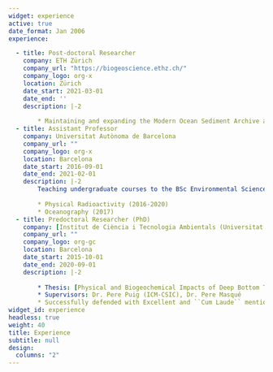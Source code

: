 ```yaml
---
widget: experience
active: true
date_format: Jan 2006
experience:

  - title: Post-doctoral Researcher
    company: ETH Zürich
    company_url: "https://biogeoscience.ethz.ch/"
    company_logo: org-x
    location: Zürich
    date_start: 2021-03-01
    date_end: ''
    description: |-2
          
        * Maintaining and expanding the Modern Ocean Sediment Archive and Inventory of Carbon ([MOSAIC](mosaic.ethz.ch))        
  - title: Assistant Professor
    company: Universitat Autònoma de Barcelona
    company_url: ""
    company_logo: org-x
    location: Barcelona
    date_start: 2016-09-01
    date_end: 2021-02-01
    description: |-2
        Teaching undergraduate courses to the BSc Environmental Sciences:
        
        * Physical Radioactivity (2016-2020)
        * Oceanography (2017)
  - title: Predoctoral Researcher (PhD)
    company: [Institut de Ciència i Tecnologia Ambientals (Universitat Autònoma de Barcelona)](https://www.uab.cat/Icta) and [Institut de Ciències del Mar (ICM-CSIC)](https://www.icm.csic.es/en/research-group/ocean-and-littoral-sedimentary-processes)
    company_url: ""
    company_logo: org-gc
    location: Barcelona
    date_start: 2015-10-01
    date_end: 2020-09-01
    description: |-2
        
        * Thesis: [Physical and Biogeochemical Impacts of Deep Bottom Trawling in Sedimentary Environments of the Western Mediterranean](https://digital.csic.es/bitstream/10261/234117/1/Paradis_Thesis_2020.pdf)
        * Supervisors: Dr. Pere Puig (ICM-CSIC), Dr. Pere Masqué
        * Successfully defended with Excellent and ``Cum Laude`` mention
widget_id: experience
headless: true
weight: 40
title: Experience
subtitle: null
design:
  columns: "2"
---
```


